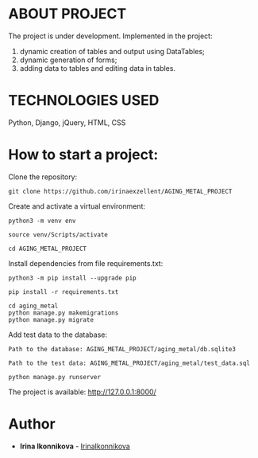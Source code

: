 # ABOUT PROJECT

The project is under development.
Implemented in the project: 
1. dynamic creation of tables and output using DataTables;
2. dynamic generation of forms;
3. adding data to tables and editing data in tables.

# TECHNOLOGIES USED

Python, Django, jQuery, HTML, CSS

# How to start a project:

Clone the repository:

```
git clone https://github.com/irinaexzellent/AGING_METAL_PROJECT
```

Create and activate a virtual environment:

```
python3 -m venv env
```
```
source venv/Scripts/activate
```

```
cd AGING_METAL_PROJECT
```

Install dependencies from file requirements.txt:
```
python3 -m pip install --upgrade pip
```
```
pip install -r requirements.txt
```

```
cd aging_metal
python manage.py makemigrations
python manage.py migrate
```
Add test data to the database:
```
Path to the database: AGING_METAL_PROJECT/aging_metal/db.sqlite3
```
```
Path to the test data: AGING_METAL_PROJECT/aging_metal/test_data.sql
```
```
python manage.py runserver
```
The project is available: http://127.0.0.1:8000/

# Author

* **Irina Ikonnikova** -  [IrinaIkonnikova](https://github.com/irinaexzellent)
